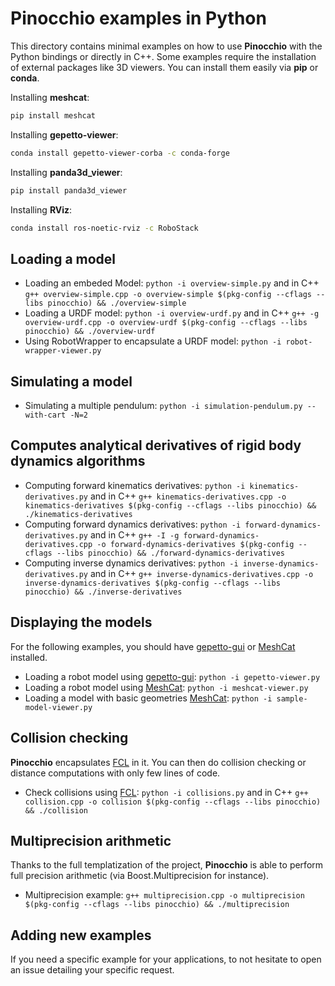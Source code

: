 # Pinocchio examples in Python

This directory contains minimal examples on how to use **Pinocchio** with the Python bindings or directly in C++. 
Some examples require the installation of external packages like 3D viewers. You can install them easily via **pip** or **conda**.

Installing **meshcat**:
```bash
pip install meshcat
```

Installing **gepetto-viewer**:
```bash
conda install gepetto-viewer-corba -c conda-forge
```

Installing **panda3d_viewer**:
```bash
pip install panda3d_viewer
```

Installing **RViz**:
```bash
conda install ros-noetic-rviz -c RoboStack
```

## Loading a model

- Loading an embeded Model: `python -i overview-simple.py` and in C++ `g++ overview-simple.cpp -o overview-simple $(pkg-config --cflags --libs pinocchio) && ./overview-simple`
- Loading a URDF model: `python -i overview-urdf.py` and in C++ `g++ -g overview-urdf.cpp -o overview-urdf $(pkg-config --cflags --libs pinocchio) && ./overview-urdf`
- Using RobotWrapper to encapsulate a URDF model: `python -i robot-wrapper-viewer.py`

## Simulating a model

-  Simulating a multiple pendulum: `python -i simulation-pendulum.py --with-cart -N=2`

## Computes analytical derivatives of rigid body dynamics algorithms

- Computing forward kinematics derivatives: `python -i kinematics-derivatives.py` and in C++ `g++ kinematics-derivatives.cpp -o kinematics-derivatives $(pkg-config --cflags --libs pinocchio) && ./kinematics-derivatives`
- Computing forward dynamics derivatives: `python -i forward-dynamics-derivatives.py` and in C++ `g++ -I -g forward-dynamics-derivatives.cpp -o forward-dynamics-derivatives $(pkg-config --cflags --libs pinocchio) && ./forward-dynamics-derivatives`
- Computing inverse dynamics derivatives: `python -i inverse-dynamics-derivatives.py` and in C++ `g++ inverse-dynamics-derivatives.cpp -o inverse-dynamics-derivatives $(pkg-config --cflags --libs pinocchio) && ./inverse-derivatives`

## Displaying the models

For the following examples, you should have [gepetto-gui](https://github.com/Gepetto/gepetto-viewer-corba) or [MeshCat](https://github.com/rdeits/meshcat) installed.

- Loading a robot model using [gepetto-gui](https://github.com/Gepetto/gepetto-viewer-corba): `python -i gepetto-viewer.py`
- Loading a robot model using [MeshCat](https://github.com/rdeits/meshcat): `python -i meshcat-viewer.py`
- Loading a model with basic geometries [MeshCat](https://github.com/rdeits/meshcat): `python -i sample-model-viewer.py`

## Collision checking

**Pinocchio** encapsulates  [FCL](https://github.com/humanoid-path-planner/hpp-fcl) in it. You can then do collision checking or distance computations with only few lines of code.

- Check collisions using [FCL](https://github.com/humanoid-path-planner/hpp-fcl): `python -i collisions.py` and in C++ `g++ collision.cpp -o collision $(pkg-config --cflags --libs pinocchio) && ./collision`

## Multiprecision arithmetic

Thanks to the full templatization of the project, **Pinocchio** is able to perform full precision arithmetic (via Boost.Multiprecision for instance).

- Multiprecision example: `g++ multiprecision.cpp -o multiprecision $(pkg-config --cflags --libs pinocchio) && ./multiprecision`

## Adding new examples

If you need a specific example for your applications, to not hesitate to open an issue detailing your specific request.
